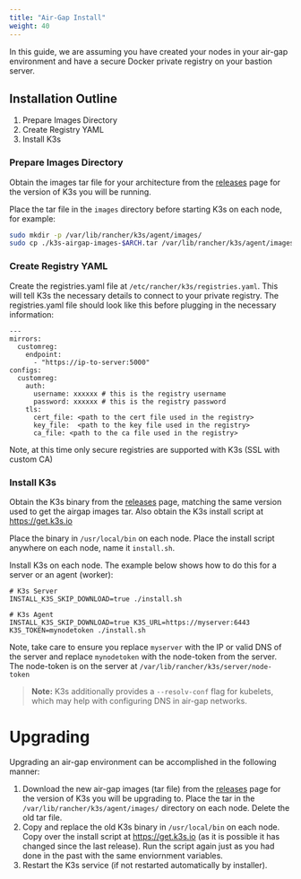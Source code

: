 ```yaml
---
title: "Air-Gap Install"
weight: 40
---
```


In this guide, we are assuming you have created your nodes in your air-gap environment and have a secure Docker private registry on your bastion server.

Installation Outline
--------------------
1. Prepare Images Directory
2. Create Registry YAML
3. Install K3s

### Prepare Images Directory
Obtain the images tar file for your architecture from the [releases](https://github.com/rancher/k3s/releases) page for the version of K3s you will be running. 

Place the tar file in the `images` directory before starting K3s on each node, for example:

```sh
sudo mkdir -p /var/lib/rancher/k3s/agent/images/
sudo cp ./k3s-airgap-images-$ARCH.tar /var/lib/rancher/k3s/agent/images/
```

### Create Registry YAML
Create the registries.yaml file at `/etc/rancher/k3s/registries.yaml`. This will tell K3s the necessary details to connect to your private registry.
The registries.yaml file should look like this before plugging in the necessary information:

```
---
mirrors:
  customreg:
    endpoint:
      - "https://ip-to-server:5000"
configs:
  customreg:
    auth:
      username: xxxxxx # this is the registry username
      password: xxxxxx # this is the registry password
    tls:
      cert_file: <path to the cert file used in the registry>
      key_file:  <path to the key file used in the registry>
      ca_file: <path to the ca file used in the registry>
```

Note, at this time only secure registries are supported with K3s (SSL with custom CA)

### Install K3s

Obtain the K3s binary from the [releases](https://github.com/rancher/k3s/releases) page, matching the same version used to get the airgap images tar.
Also obtain the K3s install script at https://get.k3s.io

Place the binary in `/usr/local/bin` on each node.
Place the install script anywhere on each node, name it `install.sh`.

Install K3s on each node. The example below shows how to do this for a server or an agent (worker):

```
# K3s Server
INSTALL_K3S_SKIP_DOWNLOAD=true ./install.sh

# K3s Agent
INSTALL_K3S_SKIP_DOWNLOAD=true K3S_URL=https://myserver:6443 K3S_TOKEN=mynodetoken ./install.sh
```

Note, take care to ensure you replace `myserver` with the IP or valid DNS of the server and replace `mynodetoken` with the node-token from the server.
The node-token is on the server at `/var/lib/rancher/k3s/server/node-token`


>**Note:** K3s additionally provides a `--resolv-conf` flag for kubelets, which may help with configuring DNS in air-gap networks.

# Upgrading

Upgrading an air-gap environment can be accomplished in the following manner:

1. Download the new air-gap images (tar file) from the [releases](https://github.com/rancher/k3s/releases) page for the version of K3s you will be upgrading to. Place the tar in the `/var/lib/rancher/k3s/agent/images/` directory on each node. Delete the old tar file.
2. Copy and replace the old K3s binary in `/usr/local/bin` on each node. Copy over the install script at https://get.k3s.io (as it is possible it has changed since the last release). Run the script again just as you had done in the past with the same enviornment variables.
3. Restart the K3s service (if not restarted automatically by installer).

